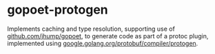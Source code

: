 # gopoet-protogen

Implements caching and type resolution, supporting use of [github.com/jhump/gopoet](https://github.com/jhump/gopoet), to generate code as part of a protoc
plugin, implemented using [google.golang.org/protobuf/compiler/protogen](https://pkg.go.dev/google.golang.org/protobuf/compiler/protogen).
